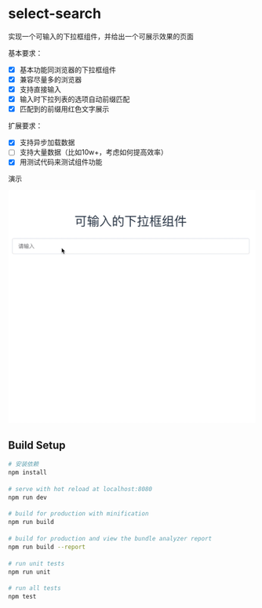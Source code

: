 # select-search

实现一个可输入的下拉框组件，并给出一个可展示效果的页面

基本要求：
- [x] 基本功能同浏览器的下拉框组件
- [x] 兼容尽量多的浏览器
- [x] 支持直接输入
- [x] 输入时下拉列表的选项自动前缀匹配
- [x] 匹配到的前缀用红色文字展示

扩展要求：
- [x] 支持异步加载数据
- [ ] 支持大量数据（比如10w+，考虑如何提高效率）
- [x] 用测试代码来测试组件功能

演示

![demo](./static/images/demo.gif)

## Build Setup

``` bash
# 安装依赖
npm install

# serve with hot reload at localhost:8080
npm run dev

# build for production with minification
npm run build

# build for production and view the bundle analyzer report
npm run build --report

# run unit tests
npm run unit

# run all tests
npm test
```

